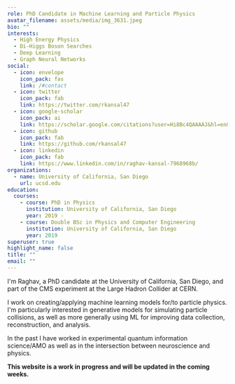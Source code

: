 ```yaml
---
role: PhD Candidate in Machine Learning and Particle Physics
avatar_filename: assets/media/img_3631.jpeg
bio: ""
interests:
  - High Energy Physics
  - Di-Higgs Boson Searches
  - Deep Learning
  - Graph Neural Networks
social:
  - icon: envelope
    icon_pack: fas
    link: /#contact
  - icon: twitter
    icon_pack: fab
    link: https://twitter.com/rkansal47
  - icon: google-scholar
    icon_pack: ai
    link: https://scholar.google.com/citations?user=Hi8Bc4QAAAAJ&hl=en&oi=ao
  - icon: github
    icon_pack: fab
    link: https://github.com/rkansal47
  - icon: linkedin
    icon_pack: fab
    link: https://www.linkedin.com/in/raghav-kansal-7968968b/
organizations:
  - name: University of California, San Diego
    url: ucsd.edu
education:
  courses:
    - course: PhD in Physics
      institution: University of California, San Diego
      year: 2019 -
    - course: Double BSc in Physics and Computer Engineering
      institution: University of California, San Diego
      year: 2019
superuser: true
highlight_name: false
title: ""
email: ""
---
```

I'm Raghav, a PhD candidate at the University of California, San Diego, and part of the CMS experiment at the Large Hadron Collider at CERN.

I work on creating/applying machine learning models for/to particle physics. I'm particularly interested in generative models for simulating particle collisions, as well as more generally using ML for improving data collection, reconstruction, and analysis.

In the past I have worked in experimental quantum information science/AMO as well as in the intersection between neuroscience and physics.

<b> This website is a work in progress and will be updated in the coming weeks. </b>
